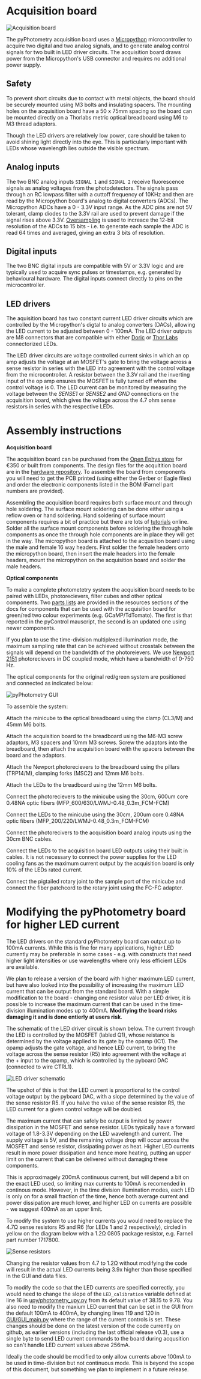 # Acquisition board

![Acquisition board](../media/board_photo.jpg)

The pyPhotometry acquisition board uses a [Micropython](https://micropython.org/) microcontroller to acquire two digital and two analog signals, and to generate analog control signals for two built in LED driver circuits.  The acquisition board draws power from the Micropython's USB connector and requires no additional power supply.

## Safety

To prevent short circuits due to contact with metal objects, the board should be securely mounted using M3 bolts and insulating spacers.  The mounting holes on the acquisition board have a 50 x 75mm spacing so the board can be mounted directly on a Thorlabs metric optical breadboard using M6 to M3 thread adaptors.

Though the LED drivers are relatively low power, care should be taken to avoid shining light directly into the eye.  This is particularly important with LEDs whose wavelength lies outside the visible spectrum.

## Analog inputs

The two BNC analog inputs `SIGNAL 1` and `SIGNAL 2` receive fluorescence signals as analog voltages from the photodetectors.  The signals pass through an RC lowpass filter with a cuttoff frequency of 10KHz and then are read by the Micropython board's analog to digital converters (ADCs).  The Micropython ADCs have a 0 - 3.3V input range.  As the ADC pins are not 5V tolerant, clamp diodes to the 3.3V rail are used to prevent damage if the signal rises above 3.3V. [Oversampling](https://www.silabs.com/documents/public/application-notes/an118.pdf) is used to increace the 12-bit resolution of the ADCs to 15 bits - i.e. to generate each sample the ADC is read 64 times and averaged, giving an extra 3 bits of resolution.  

## Digital inputs

The two BNC digital inputs are compatible with 5V or 3.3V logic and are typically used to acquire sync pulses or timestamps, e.g. generated by behavioural hardware.  The digital inputs connect directly to pins on the microcontroller.

## LED drivers

The aquisition board has two constant current LED driver circuits which are controlled by the Micropython's digtal to analog converters (DACs), allowing the LED current to be adjusted between 0 - 100mA.  The LED driver outputs are M8 connectors that are compatible with either [Doric](http://doriclenses.com/life-sciences/led-modules/783-connectorized-led.html) or [Thor Labs](https://www.thorlabs.com/newgrouppage9.cfm?objectgroup_id=5206) connectorized LEDs.  

The LED driver circuits are voltage controlled current sinks in which an op amp adjusts the voltage at an MOSFET's gate to bring the voltage across a sense resistor in series with the LED into agreement with the control voltage from the microcontroller.  A resistor between the 3.3V rail and the inverting input of the op amp ensures the MOSFET is fully turned off when the control voltage is 0.  The LED current can be monitored by measuring the voltage between the *SENSE1* or *SENSE2* and *GND* connections on the acquisition board, which gives the voltage across the 4.7 ohm sense resistors in series with the respective LEDs.

# Assembly instructions

**Acquisition board**

The acquisition board can be purchased from the [Open Ephys store](http://www.open-ephys.org/pycontrol) for €350 or built from components.  The design files for the acquitition board are in the [hardware repository](https://github.com/pyPhotometry/hardware). To assemble the board from components you will need to get the PCB printed (using either the Gerber or Eagle files) and order the electronic components listed in the BOM (Farnell part numbers are provided).

Assembling the acquisition board requires both surface mount and through hole soldering.  The surface mount soldering can be done either using a reflow oven or hand soldering.  Hand soldering of surface mount components requires a bit of practice but there are lots of [tutorials](https://www.google.co.uk/search?q=surface+mount+soldering+tutorial) online.  Solder all the surface mount components before soldering the through hole components as once the through hole components are in place they will get in the way.  The micropython board is attached to the acqusition board using the male and female 16 way headers.  First solder the female headers onto the micropython board, then insert the male headers into the female headers, mount the micropython on the acquisition board and solder the male headers.

**Optical components**

To make a complete photometetry system the acquisition board needs to be paired with LEDs, photorecievers, filter cubes and other optical components.  Two [parts lists](../resources/optical-components.md) are provided in the resources sections of the docs for components that can be used with the acquisition board for green/red two colour experiments (e.g. GCaMP/TdTomato).  The first is that reported in the pyControl mauscript, the second is an updated one using newer components.

If you plan to use the time-division multiplexed illumination mode, the maximum sampling rate that can be  achieved without crosstalk between the signals will depend on the bandwidth of the photoreievers.  We use [Newport 2151](https://www.newport.com/p/2151) photorecievers in DC coupled mode, which have a bandwidth of 0-750 Hz.  

The optical components for the original red/green system are positioned and connected as indicated below:

![pyPhotometry GUI](../media/optical_parts_diagram.jpg)

 To assemble the system:

Attach the minicube to the optical breadboard using the clamp (CL3/M) and 45mm M6 bolts.
    
Attach the acquisition board to the breadboard using the M6-M3 screw adaptors, M3 spacers and 10mm M3 screws.  Screw the adaptors into the breadboard, then attach the acquisition board with the spacers between the board and the adaptors.

Attach the Newport photorecievers to the breadboard using the pillars (TRP14/M), clamping forks (MSC2) and 12mm M6 bolts.

Attach the LEDs to the breadboard using the 12mm M6 bolts.

Connect the photorecievers to the minicube using the 30cm, 600um core 0.48NA optic fibers  (MFP_600/630/LWMJ-0.48_0.3m_FCM-FCM)

Connect the LEDs to the minicube using the 30cm, 200um core 0.48NA optic fibers (MFP_200/220/LWMJ-0.48_0.3m_FCM-FCM)

Connect the photorecivers to the acquisition board analog inputs using the 30cm BNC cables.

Connect the LEDs to the acquisition board LED outputs using their built in cables.  It is not necessary to connect the power supplies for the LED cooling fans as the maximum current output by the acquisition board is only 10% of the LEDs rated current.

Connect the pigtailed rotary joint to the sample port of the minicube and connect the fiber patchcord to the rotary joint using the FC-FC adapter.

# Modifying the pyPhotometry board for higher LED current

The LED drivers on the standard pyPhotometry board can output up to 100mA currents.  While this is fine for many applications, higher LED currently may be preferable in some cases - e.g. with constructs that need higher light intensities or use wavelengths where only less efficient LEDs are available.  

We plan to release a version of the board with higher maximum LED current, but have also looked into the possibility of increasing the maximum LED current that can be output from the standard board.  With a simple modification to the board - changing one resistor value per LED driver, it is possible to increase the maximum current that can be used in the time-division illumination modes up to 400mA.  **Modifiying the board risks damaging it and is done entierly at users risk**.

The schematic of the LED driver circuit is shown below.  The current through the LED is controlled by the MOSFET (labled Q1), whose reistance is determined by the voltage applied to its gate by the opamp (IC1). The opamp adjusts the  gate voltage, and hence LED current, to bring the voltage across the sense resistor (R5) into agreement with the voltage at the + input to the opamp, which is controlled by the pyboard DAC (connected to wire CTRL1).

![LED driver schematic](../media/LED_driver_schematic.png)

The upshot of this is that the LED current is proportional to the control voltage output by the pyboard DAC, with a slope determined by the value of the sense resistor R5.  If you halve the value of the sense resistor R5, the LED current for a given control voltage will be doubled.

The maximum current that can safely be output is limited by power dissipation in the MOSFET and sense resistor.  LEDs typically have a forward voltage of 1.8-3.3V depending on the LED wavelength and current.  The supply voltage is 5V, and the remaining voltage drop will occur across the MOSFET and sense resistor, dissipating power as heat.  Higher LED currents result in more power dissipation and hence more heating, putting an upper limit on the current that can be delivered without damaging these components.

This is approximagely 200mA continuous current, but will depend a bit on the exact LED used, so limiting max currents to 100mA is recomended in continous mode.  However, in the time division illumination modes, each LED is only on for a small fraction of the time, hence both average current and power dissipation are much lower, and higher LED on currents are possible - we suggest 400mA as an upper limit.

To modify the system to use higher currents you would need to replace the 4.7Ω sense resistors R5 and R6 (for LEDs 1 and 2 respectively), circled in yellow on the diagram below with a 1.2Ω 0805 package resistor, e.g. Farnell part number 1717800.

![Sense resistors](../media/sense_resistors.png)

Changing the resistor values from 4.7 to 1.2Ω without modifying the code will result in the actual LED currents being 3.9x higher than those specified in the GUI and data files.  

To modify the code so that the LED currents are specified correctly, you would need to change the slope of the  `LED_calibration` variable defined at line 16 in [upy/photometry_upy.py](https://github.com/pyPhotometry/code/blob/master/uPy/photometry_upy.py) from its default value of 38.15 to 9.78.  You also need to modify the maxium LED current that can be set in the GUI from the default 100mA to 400mA, by changing lines 119 and 120 in [GUI/GUI_main.py](https://github.com/pyPhotometry/code/blob/master/GUI/GUI_main.py) where the range of the current controls is set.  These changes should be done on the latest version of the code currently on github, as earlier versions (including the last official release v0.3), use a single byte to send LED current commands to the board during acqusition so can't handle LED current values above 256mA.  

Ideally the code should be modified to only allow currents above 100mA to be used in time-division but not continuous mode. This is beyond the scope of this document, but something we plan to implement in a future release.